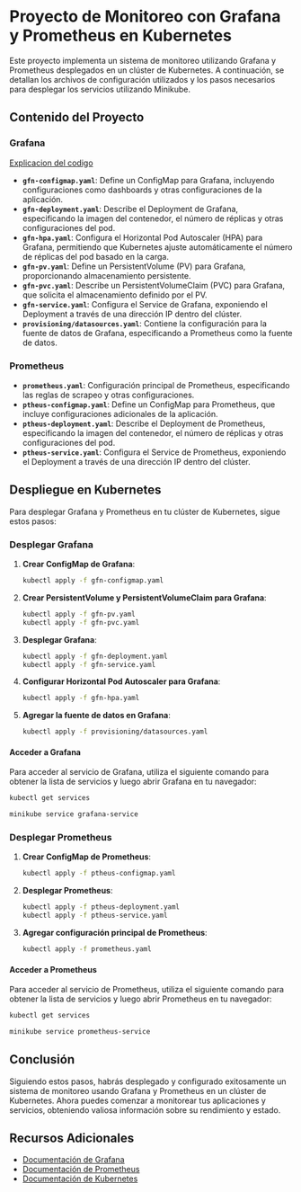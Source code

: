 # Proyecto de Monitoreo con Grafana y Prometheus en Kubernetes

Este proyecto implementa un sistema de monitoreo utilizando Grafana y Prometheus desplegados en un clúster de Kubernetes. A continuación, se detallan los archivos de configuración utilizados y los pasos necesarios para desplegar los servicios utilizando Minikube.

## Contenido del Proyecto

### Grafana
[Explicacion del codigo](https://github.com/jpiedramacas/Kubectl-Monitoreo/blob/main/GRAFANA/code_explicacion.md)
- **`gfn-configmap.yaml`**: Define un ConfigMap para Grafana, incluyendo configuraciones como dashboards y otras configuraciones de la aplicación.
- **`gfn-deployment.yaml`**: Describe el Deployment de Grafana, especificando la imagen del contenedor, el número de réplicas y otras configuraciones del pod.
- **`gfn-hpa.yaml`**: Configura el Horizontal Pod Autoscaler (HPA) para Grafana, permitiendo que Kubernetes ajuste automáticamente el número de réplicas del pod basado en la carga.
- **`gfn-pv.yaml`**: Define un PersistentVolume (PV) para Grafana, proporcionando almacenamiento persistente.
- **`gfn-pvc.yaml`**: Describe un PersistentVolumeClaim (PVC) para Grafana, que solicita el almacenamiento definido por el PV.
- **`gfn-service.yaml`**: Configura el Service de Grafana, exponiendo el Deployment a través de una dirección IP dentro del clúster.
- **`provisioning/datasources.yaml`**: Contiene la configuración para la fuente de datos de Grafana, especificando a Prometheus como la fuente de datos.

### Prometheus
- **`prometheus.yaml`**: Configuración principal de Prometheus, especificando las reglas de scrapeo y otras configuraciones.
- **`ptheus-configmap.yaml`**: Define un ConfigMap para Prometheus, que incluye configuraciones adicionales de la aplicación.
- **`ptheus-deployment.yaml`**: Describe el Deployment de Prometheus, especificando la imagen del contenedor, el número de réplicas y otras configuraciones del pod.
- **`ptheus-service.yaml`**: Configura el Service de Prometheus, exponiendo el Deployment a través de una dirección IP dentro del clúster.

## Despliegue en Kubernetes

Para desplegar Grafana y Prometheus en tu clúster de Kubernetes, sigue estos pasos:

### Desplegar Grafana

1. **Crear ConfigMap de Grafana**:
    ```bash
    kubectl apply -f gfn-configmap.yaml
    ```

2. **Crear PersistentVolume y PersistentVolumeClaim para Grafana**:
    ```bash
    kubectl apply -f gfn-pv.yaml
    kubectl apply -f gfn-pvc.yaml
    ```

3. **Desplegar Grafana**:
    ```bash
    kubectl apply -f gfn-deployment.yaml
    kubectl apply -f gfn-service.yaml
    ```

4. **Configurar Horizontal Pod Autoscaler para Grafana**:
    ```bash
    kubectl apply -f gfn-hpa.yaml
    ```

5. **Agregar la fuente de datos en Grafana**:
    ```bash
    kubectl apply -f provisioning/datasources.yaml
    ```

#### Acceder a Grafana
Para acceder al servicio de Grafana, utiliza el siguiente comando para obtener la lista de servicios y luego abrir Grafana en tu navegador:

```bash
kubectl get services
```

```bash
minikube service grafana-service
```

### Desplegar Prometheus

1. **Crear ConfigMap de Prometheus**:
    ```bash
    kubectl apply -f ptheus-configmap.yaml
    ```

2. **Desplegar Prometheus**:
    ```bash
    kubectl apply -f ptheus-deployment.yaml
    kubectl apply -f ptheus-service.yaml
    ```

3. **Agregar configuración principal de Prometheus**:
    ```bash
    kubectl apply -f prometheus.yaml
    ```

#### Acceder a Prometheus
Para acceder al servicio de Prometheus, utiliza el siguiente comando para obtener la lista de servicios y luego abrir Prometheus en tu navegador:

```bash
kubectl get services
```

```bash
minikube service prometheus-service
```

## Conclusión

Siguiendo estos pasos, habrás desplegado y configurado exitosamente un sistema de monitoreo usando Grafana y Prometheus en un clúster de Kubernetes. Ahora puedes comenzar a monitorear tus aplicaciones y servicios, obteniendo valiosa información sobre su rendimiento y estado.

## Recursos Adicionales

- [Documentación de Grafana](https://grafana.com/docs/)
- [Documentación de Prometheus](https://prometheus.io/docs/)
- [Documentación de Kubernetes](https://kubernetes.io/docs/)
